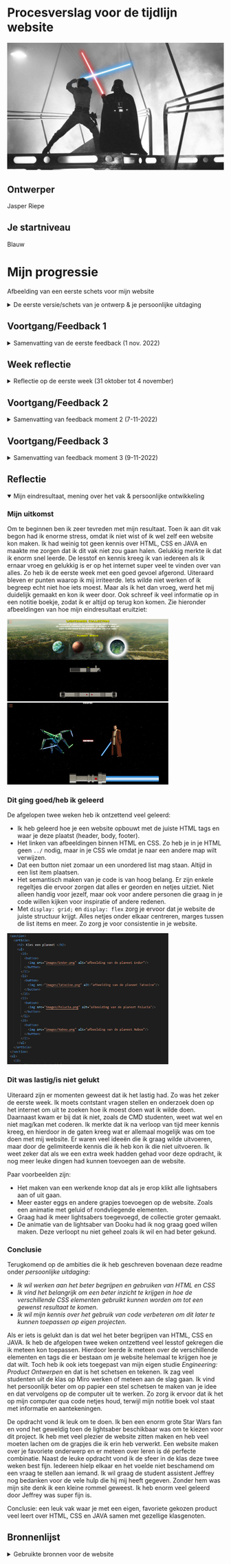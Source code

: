 # Procesverslag voor de tijdlijn website

![Luke SKywalker vecht tegen Darth Vader in Cloud City](readme-images/star-wars-remix-song.jpeg "Luke SKywalker vecht tegen Darth Vader in Cloud City")

## Ontwerper

Jasper Riepe

## Je startniveau

Blauw

# Mijn progressie

Afbeelding van een eerste schets voor mijn website
<details>
  <summary>De eerste versie/schets van je ontwerp & je persoonlijke uitdaging</summary>

## Een paar van de vele schetsen die ik maakte voor de website

<img src="readme-images/afbeelding_eersteschets_1.png" width="375px" alt="Afbeelding van een eerste schets voor mijn website">

<img src="readme-images/afbeelding_eersteschets2.png" width="375px" alt="Afbeelding van een eerste schets voor mijn website">

<img src="readme-images/afbeelding_lightsaberschets.png" width="375px" alt="Schets van anakin's lightsaber">

<img src="readme-images/lightsaberschets2.png" width="375px" alt="Afbeelding van een tweede schets van een lightsaber">

### Je ambitie

- Ik wil werken aan het beter begrijpen en gebruiken van HTML en CSS
- Ik vind het belangrijk om een beter inzicht te krijgen in hoe de verschillende CSS elementen gebruikt kunnen worden om tot een gewenst resultaat te komen.
- Ik wil mijn kennis over het gebruik van code verbeteren om dit later te kunnen toepassen op eigen projecten.

</details>

## Voortgang/Feedback 1

<details>
  <summary>Samenvatting van de eerste feedback (1 nov. 2022)</summary>

### Bevindingen

- Kijk goed waar je je informatie gaat neerzetten en maak deze ook informatief.
- Hele scherm benutten, leuk om naar links en rechts te scrollen of naar beneden.
- Interactief lightsaber wanneer je scrollt, dat hij langer wordt.
- Sounds toevoegen aan de lightsabers.
- Misschien filmpjes van gevecht scenes toevoegen.
- Soort opstart animatie toevoegen.
- LEGO Star Wars lightsaber toevoegen.
- Achtergrond zwart met wat fonkelende sterretjes

### Oplossingen

Tijdens de feedback van een andere student, heb ik veel nieuwe en goeie ideeën gekregen. Zo moet ik goed gaan nadenken waar ik mijn informatie neerzet. Dit wil ik graag interactief houden, dus de plek is belangrijk. Daarnaast moet ik een besluit nemen hoe ik de hele pagina wil gaan vullen. Naar beneden scrollen of links en rechts? Er moet ook duidelijke feedback komen voor de gebruiker als hij/zij op een bepaalde knop drukt. Dit kan visueel gebeuren door een zichtbare verandering of op een andere manier.

Als volgt is het toevoegen van geluiden een _must have_. Lightsabers hebben een enorm uniek geluid, een die elk persoon wel kan herkennen. Deze wil ik dus enorm graag toepassen. Dit geldt ook voor quotes van karakters uit de film of series of andere speciale geluiden. Ik ga dus de aankomende week meer focus leggen op het begrijpen van Java codes. Ik heb het gevoel dat hier de sleutel ligt tot het maken van vele animaties.

Ik zit ook al na te denken over een opstart animatie. Dus als je de website aanklikt en voor het eerst bekijkt, dat er een aantal afbeeldingen van lightsaber vecht scènes in beeld komen, dan langzaam het woord **Star Wars** en vervolgens verdwijnt het allemaal en verschijnen de lightabers. Door lightsabers te laten zien vooraf, weet de gebruiker sneller dat het over lightsabers gaat. Ik heb nog geen idee hoe ik dit moet gaan aanpakken, maar zoals ik al zei moet dit met CSS en Java wel lukken.

Een Easter Egg kan een LEGO lightsabers zijn die ik toevoeg. Deze wordt natuurlijk niet in de films of dergelijke gebruikt, maar is wel een iconisch LEGO onderdeel dat elke Star Wars fan wel herkent. Verdere easter eggs zullen te maken hebben met geluiden of beelden uit de films en series van Star Wars.

Als laatste punt is de achtergrond. Graag wil ik een achtergrond die past bij de lightsabers. Een goeie manier is het gebruik van sterretjes. Een animatie toevoegen aan de achtergrond maakt de website nog interessanter!

</details>

## Week reflectie

<details>
  <summary> Reflectie op de eerste week (31 oktober tot 4 november)</summary>

### Inleiding

Afgelopen week heb ik mij enorm ingezet om alles te weten te komen over HTML, CSS en Java Script. Ik begon moeizaam en wist niet waar ik moest beginnen. Gelukkig waren er studenten die mij wisten te vertellen hoe ik het beste kon starten met een website en al gauw had ik mijn eerste regels code geschreven. Tijdens mijn eerste feedback moment met een mede-student kwam ik op een aantal goeie ideeën en veel hiervan heb ik uit kunnen voeren. Ik had aan het begin van deze week niet gedacht dat ik al zo ver zou komen.

Ik vind coderen best leuk. Je ziet meteen resultaat en dat is zeker handig voor iemand die geen geduld heeft! Ik leer enorm snel hoe HTML en CSS in elkaar zitten. We krijgen voldoende uitleg en oefeningen. Hierdoor kan ik mijn kennis blijven vergroten. Het leren van HTML en CSS gaat zo snel, omdat ik er contstant mee bezig ben.

Ik heb vertrouwen in mijn website. Ik heb tot nu toe een goeie basis, iets waar ik al trots op ben. Ik ga de aankomende week veel veranderingen doorvoeren en verbeteringen toepassen. Ik zal om feedback blijven vragen om zo tot een top resultaat te komen!

### Pluspunten van de week

- Ik vraag voldoende hulp aan medestudenten, de studenassistent en docent.
- Mijn website heeft een goeie basis om aan door te werken.
- Er is een fijne sfeer in de klas, dat zorgt dat je niet beschaamd hoeft te zijn om vragen te stellen.
- Zelfs ik wordt wel eens gevraagd of ik met iemand kan meekijken.

### Verbeterpunten van de week

- Inhoudelijk moet mijn site meer _responsive_ worden.
- De animaties voor de lightsaber blades moeten gemaakt en gelinked worden.
- Ik moet meer het beoordelingsformulier bijhouden om te zorgen dat ik geen punten mis.
- Ik zou graag meer geluiden willen toevoegen om de site leuk en interactief te maken.

</details>

## Voortgang/Feedback 2

<details>
  <summary>Samenvatting van feedback moment 2 (7-11-2022)</summary>
  
### Bevindingen

  Vandaag had ik een feedbakc moment met Mila uit de klas. Nadat ik haar feedback had gegeven, vulde ze voor mij een beoordelingsformulier in. Ze omcirkelde op het begin meerdere malen 'ja'. Echter toen ze verder ging kwamen we bij het eerste punt van verbetering, en dat is dat de afbeeldingen (welke tevoorschijn komen als je op een planeet klikt) nog geen goeie verhoudingen hebben. Dit klopt aangezien dit afbeeldingen waren waarmee ik de functie aan het testen was. Ook de kwaliteit van de afbeeldingen mag een stuk beter.

  Als volgende punt was er aan te merken dat wel alles goed te bereiken was met de 'tab' toets, maar nog geen interactieve elementen bevatten. Ik mag ook meer gebruik gaan maken van een bijvoorbeeld `:hover` of `:active`. Op de achterkant van het formulier ging ze verder met de feedback en vond eigenlijk dat mijn HTML en CSS er keurig uitzagen. Wel raadde ze mij aan om al mijn variabelen in JAVA bovenaan te zetten om dit overzichtelijk te houden. Verder het ordenen van properties binnenin CSS elementen moest wat consistenter en ik moet meer gebruik maken van `em` of `%` in plaats van `px`.

  Het laatste wat Mila als opmerking had was het juist vermelden van de bronnen. Gebruik de APA-methode als er auteursrechten op een afbeelding zitten, en anders netjes de site vermelden waar je iets vandaan hebt gehaald.

#### Oplossingen

  ALs reactie op de feedback ben ik mijn CSS bestand in gedoken en heb ik veel onnodige stukjes code opgeruimd. Dit heb ik ook gedaan voor mijn HTML en JAVA. In JAVA heb ik echter sommige `var` wel bij de functions laten staan. Dit doe ik om mijzelf neit in de war te brengen waar wat bij hoort en zo houd ik het voor mijzelf overzichtelijk. Verder heb ik voor bepaalde buttons een `:hover` state aangebracht dat ervoor zorgt dat het duidelijk is voor de gebruiker wanneer hij met zijn muis of tab op een knop staat. En om bepaalde buttons op de lightsabers makkelijk klikbaar te maken, heb ik ervoor gezorgd dat de muis geen _starfighter_ meer is als je met je muis over een knop gaat, om het klikken op een button makkelijker te maken. Verder heb ik zo veel mogelijk `px` weggehaald en vervangen voor `em`. Ook heb ik meerdere `var(--)` toegevoegd om te zorgen dat veel butons, lightsabers en dergeljike dezelfde kleuren hebben om consistentie in mijn website te behouden.

  <img src="readme-images/feedback_moment_2.jpg" width="375px" alt="Afbeelding van feedback moment 2, een ingevuld beoordelingsformulier door Mila">

</details>

## Voortgang/Feedback 3

<details>
  <summary>Samenvatting van feedback moment 3 (9-11-2022)</summary>
  
### Bevindingen

  Feedback 3 is uitgevoerd met Stela. We hadden een beoordelingsformulier erbij gepakt welke op DLO staat en die zijn we afgegaan om elkaar complimenten en tips te geven.

  Om te beginnen een paar punten die zij goed vond. Mijn website had zeker een eigen karakter en thema en vele buttons en achtergronden passen goed bij elkaar. Het is ook duidelijk waar je op kan klikken en super leuk dat de achtergrond een animatie heeft, alsof je door de ruimte vliegt. De cursor heeft een leuke afbeelding, alsof je zelf met je muis door de website vliegt. Als volgt zijn de animaties van de planeten is een goeie toevoeging. Dit geeft de website meer interactie. Als laatste is de website zo goed als responsive. Dit moet niet alleen voor de eindbeoordeling, ook is dit handig als je twee schermen open wilt hebben op een laptop dat alles er nog redelijk normaal uitziet.

  Naast deze pluspunten zijn de teksten ook goed leesbaar. Stela kon via github op haar eigen laptop mijn gekozen font openen en deze werden op de juiste manier getoond op haar scherm.

  Door naar de minpunten/tips. Stela vond dat er tekst onder de lightsabers moest komen. Je wil natuurlijk wel een beetje informatie lezen over van wie de saber is en dergelijke. Ze gaf ook het idee om de naam van de planeet te laten zien wanneer je op de specifieke planeet klikt. Verder in mijn CSS bestand moest ik meer gebruik gaan maken van `var(--)` om te zorgen dat er geen herhaling zat in kleuren of andere properties. Naast deze tips over de website, gaf ze nog tips over mijn readme: meer afbeeldingen toevoegen en de feedback en reflectie uitwerken.

#### Oplossingen

 Al met al zeer goede feedback. Ik heb hier zeker wat aan gehad en heb veel punten verbeterd. Daarnaast leer ik hier weer van en kan ik de kennis gebruiken in de volgende vakken van deze minor.

 Ik heb als eerste van vrijwel alle kleuren een variabele aangemaakt en bovenaan in mijn CSS bij de `:root` neegezet. Ik merkte dat het veel ahndiger is om variabele te gebruiken dan telkens de kleur op te zoeken, te kopieëren en te plakken. Vervolgens heb ik gezorgd dat als je op een bepaalde planeet klikt, dat de naam van deze planeet erboven in beeld komt. Hetzelfde met de informatieve tekst onder de lightsabers. Zodra je op de button klikt van de lightsaber, verschijnt er tekst onder. Wanneer de gebruiker eroverheen hovered wordt deze tekst groter en wordt de achtergrond kleur zwart voor optimale leesbaarheid.

 Er waren ook enkele aanpassingen nodig om de afbeeldingen zichtbaar te maken op github. Deze werkte namelijk niet. Stela heeft mij uitgelegt hoe het zit met een `src = ""`aanwijzen in HTML. Dit heb ik aangepast en de afbeeldingen zijn nu zichtbaar als iemand op de link klikt op github.

 Zie de afbeelding hieronder voor de feedback die ik van Stela kreeg.
  <img src="readme-images/feedback_moment_3.jpg" width="375px" alt="Afbeelding van een papier met erop feedback gekregen van Stela">

</details>

## Reflectie

<details open>
  <summary>Mijn eindresultaat, mening over het vak & persoonlijke ontwikkeling</summary>

### Mijn uitkomst

Om te beginnen ben ik zeer tevreden met mijn resultaat. Toen ik aan dit vak begon had ik enorme stress, omdat ik niet wist of ik wel zelf een website kon maken. Ik had weinig tot geen kennis over HTML, CSS en JAVA en maakte me zorgen dat ik dit vak niet zou gaan halen. Gelukkig merkte ik dat ik enorm snel leerde. De lesstof en kennis kreeg ik van iedereen als ik ernaar vroeg en gelukkig is er op het internet super veel te vinden over van alles. Zo heb ik de eerste week met een goed gevoel afgerond. Uiteraard bleven er punten waarop ik mij irriteerde. Iets wilde niet werken of ik begreep echt niet hoe iets moest. Maar als ik het dan vroeg, werd het mij duidelijk gemaakt en kon ik weer door. Ook schreef ik veel informatie op in een notitie boekje, zodat ik er altijd op terug kon komen. Zie hieronder afbeeldingen van hoe mijn eindresultaat eruitziet:

<img src="readme-images/websiteafbeeldingheader.png" width="375px" alt="Afbeelding van een eerste schets voor mijn website">

<img src="readme-images/websiteafbeeldingfooter.png" width="375px" alt="Afbeelding van een eerste schets voor mijn website">

### Dit ging goed/heb ik geleerd

De afgelopen twee weken heb ik ontzettend veel geleerd:

- Ik heb geleerd hoe je een website opbouwt met de juiste HTML tags en waar je deze plaatst (header, body, footer).
- Het linken van afbeeldingen binnen HTML en CSS. Zo heb je in je HTML geen `../` nodig, maar in je CSS wle omdat je naar een andere map wilt verwijzen.
- Dat een button niet zomaar un een unordered list mag staan. Altijd in een list item plaatsen.
- Het semantisch maken van je code is van hoog belang. Er zijn enkele regeltjes die ervoor zorgen dat alles er georden en netjes uitziet. Niet alleen handig voor jezelf, maar ook voor andere personen die graag in je code willen kijken voor inspiratie of andere redenen.
- Met `display: grid;` en `display: flex` zorg je ervoor dat je website de juiste structuur krijgt. Alles netjes onder elkaar centreren, marges tussen de list items en meer. Zo zorg je voor consistentie in je website.

<img src="readme-images/nettehtml.png" width="375px" alt="Nette HTML zorgt ervoor dat je website overzichtleijk blijft en dat de code goed te lezen is voor andere programmeur">

### Dit was lastig/is niet gelukt

Uiteraard zijn er momenten geweest dat ik het lastig had. Zo was het zeker de eerste week. Ik moets contstant vragen stellen en onderzoek doen op het internet om uit te zoeken hoe ik moest doen wat ik wilde doen. Daarnaast kwam er bij dat ik niet, zoals de CMD studenten, weet wat wel en niet mag/kan met coderen. Ik merkte dat ik na verloop van tijd meer kennis kreeg, en hierdoor in de gaten kreeg wat er allemaal mogelijk was om toe doen met mij website. Er waren veel ideeën die ik graag wilde uitvoeren, maar door de gelimiteerde kennis die ik heb kon ik die niet uitvoeren. Ik weet zeker dat als we een extra week hadden gehad voor deze opdracht, ik nog meer leuke dingen had kunnen toevoegen aan de website.

Paar voorbeelden zijn:

- Het maken van een werkende knop dat als je erop klikt alle lightsabers aan of uit gaan.
- Meer easter eggs en andere grapjes toevoegen op de website. Zoals een animatie met geluid of rondvliegende elementen.
- Graag had ik meer lightsabers toegevoegd, de collectie groter gemaakt.
- De animatie van de lightsaber van Dooku had ik nog graag goed willen maken. Deze verloopt nu niet geheel zoals ik wil en had beter gekund.

</details>

### Conclusie

Terugkomend op de ambities die ik heb geschreven bovenaan deze readme onder _persoonlijke uitdaging_:

- _Ik wil werken aan het beter begrijpen en gebruiken van HTML en CSS_
- _Ik vind het belangrijk om een beter inzicht te krijgen in hoe de verschillende CSS elementen gebruikt kunnen worden om tot een gewenst resultaat te komen_.
- _Ik wil mijn kennis over het gebruik van code verbeteren om dit later te kunnen toepassen op eigen projecten_.

Als er iets is gelukt dan is dat wel het beter begrijpen van HTML, CSS en JAVA. Ik heb de afgelopen twee weken ontzettend veel lesstof gekregen die ik meteen kon toepassen. Hierdoor leerde ik meteen over de verschillende elementen en tags die er bestaan om je website helemaal te krijgen hoe je dat wilt. Toch heb ik ook iets toegepast van mijn eigen studie _Engineering: Product Ontwerpen_ en dat is het schetsen en tekenen. Ik zag veel studenten uit de klas op Miro werken of meteen aan de slag gaan. Ik vind het persoonlijk beter om op papier een stel schetsen te maken van je idee en dat vervolgens op de computer uit te werken. Zo zorg ik ervoor dat ik het op mijn computer qua code netjes houd, terwijl mijn notitie boek vol staat met informatie en aantekeningen.

De opdracht vond ik leuk om te doen. Ik ben een enorm grote Star Wars fan en vond het geweldig toen de lightsaber beschikbaar was om te kiezen voor dit project. Ik heb met veel plezier de website zitten maken en heb veel moeten lachen om de grapjes die ik erin heb verwerkt. Een website maken over je favoriete onderwerp en er meteen over leren is dé perfecte combinatie. Naast de leuke opdracht vond ik de sfeer in de klas deze twee weken best fijn. Iedereen hielp elkaar en het voelde niet beschamend om een vraag te stellen aan iemand. Ik wil graag de student assistent Jeffrey nog bedanken voor de vele hulp die hij mij heeft gegeven. Zonder hem was mijn site denk ik een kleine rommel geweest. Ik heb enorm veel geleerd door Jeffrey was super fijn is.

Conclusie: een leuk vak waar je met een eigen, favoriete gekozen product veel leert over HTML, CSS en JAVA samen met gezellige klasgenoten.

## Bronnenlijst

<details>

<summary>Gebruikte bronnen voor de website</summary>

1. Afbeelding voor de favicon: <https://www.freeimages.com/nl/psd/light-saber-handle-psd-5149199?ref=vectorhq> (Auteursrechtvrije afbeeldingen).

2. Hulp met het vinden van allerlei states en tags
   <https://developer.mozilla.org/en-US/docs/Web/CSS/transform-function/translateX>

3. Met behulp van een generator, kon ik lastige vormen eenvoudig in mijn code zetten: <https://bennettfeely.com/clippy/>.

4. Perfecte gradiënts maken voor verschillende divs, bijvoorbeeld voor mijn tweede lightsaber, heb ik gedaan met de volgende website: <https://www.colorzilla.com/gradient-editor/>.

5. Site waar de afbeeldingen van planeten afkomen: de planeet Endor <https://www.pngegg.com/en/search?q=tatooine>, voor Naboo heb ik <https://www.swcombine.com/rules/?Races&ID=65> bezocht en de overige afbeeldingen qua planeten en omgevingen heb ik van <https://www.starwars.com>.
   Voor de achtergrond sterren ben ik naar <https://transparenttextures.com/patterns/stardust.png> gegaan. Deze sites hadden geen auteurs.

6. De cursor afbeelding komt van <https://icons8.com/icons/set/star-wars>.

7. Audio voor de lightsabers komt van <https://www.soundboard.com/sb/sound/930991>. Als ik deze geluiden voor persoonlijke doeleinden gebruik, is er geen vermelding van auteur nodig.

8. De fonts voor de star wars fonts heb ik van <https://www.dafont.com/aurebesh.font>. Deze zijn gemaakt door _Pixel Sagas_, een merk door _Neale and Shayna Davidson_.

9. De afbeeldingen voor de animaties van General Kenobi en General Grievous heb ik van de volgende site. <https://www.deviantart.com/darthspidermaul/art/Obi-Wan-Kenobi-PNG-833204088>.

10. Geluiden voor verschillende effecten op buttons etc. heb ik van star wars soundboards op het internet. <https://www.myinstants.com/en/search/?name=star%20wars> is een zeer uitgebriede soundboard met veel verschillende muziekjes en gesproken teksten. Hier komen mijn effecten vandaan.

</details>
